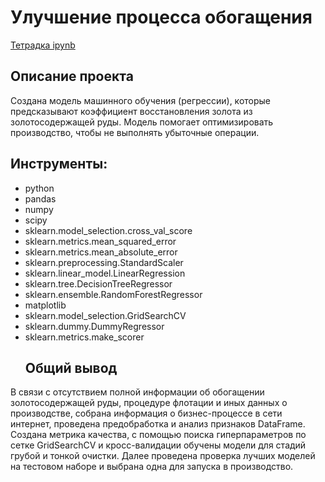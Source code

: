 # Улучшение процесса обогащения  
[Тетрадка ipynb](https://github.com/ipd0828/portfolio/blob/main/Project-2/Обогащение%20золота.ipynb)
## Описание проекта
Создана модель машинного обучения (регрессии), которые предсказывают коэффициент восстановления золота из золотосодержащей руды. Модель помогает оптимизировать производство, чтобы не выполнять убыточные операции.
## Инструменты:
- python
- pandas
- numpy
- scipy
- sklearn.model_selection.cross_val_score
- sklearn.metrics.mean_squared_error
- sklearn.metrics.mean_absolute_error
- sklearn.preprocessing.StandardScaler
- sklearn.linear_model.LinearRegression
- sklearn.tree.DecisionTreeRegressor
- sklearn.ensemble.RandomForestRegressor
- matplotlib
- sklearn.model_selection.GridSearchCV
- sklearn.dummy.DummyRegressor
- sklearn.metrics.make_scorer
  ## Общий вывод
В связи с отсутствием полной информации об обогащении золотосодержащей руды, процедуре флотации и иных данных о производстве, собрана информация о бизнес-процессе в сети интернет, проведена предобработка и анализ признаков DataFrame. Создана метрика качества, с помощью поиска гиперпараметров по сетке GridSearchCV и кросс-валидации обучены модели для стадий грубой и тонкой очистки. Далее проведена проверка лучших моделей на тестовом наборе и выбрана одна для запуска в производство.
